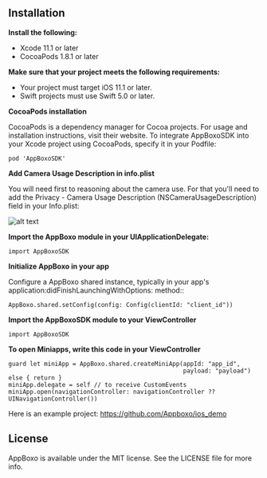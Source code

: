 ## Installation

**Install the following:**
  - Xcode 11.1 or later
  - CocoaPods 1.8.1 or later
  
**Make sure that your project meets the following requirements:**

  - Your project must target iOS 11.1 or later.
  - Swift projects must use Swift 5.0 or later.
  
**CocoaPods installation**
    
   CocoaPods is a dependency manager for Cocoa projects. For usage and installation instructions, visit their website. 
   To integrate AppBoxoSDK into your Xcode project using CocoaPods, specify it in your Podfile:
    
    pod 'AppBoxoSDK'

**Add Camera Usage Description in info.plist**

  You will need first to reasoning about the camera use. For that you'll need to add the Privacy - Camera Usage Description 
  (NSCameraUsageDescription) field in your Info.plist:
  
   ![alt text](https://cloud.githubusercontent.com/assets/798235/19264826/bc25b8dc-8fa2-11e6-9c13-17926384ebd1.png)
  

**Import the AppBoxo module in your UIApplicationDelegate:**
    
    import AppBoxoSDK
    
**Initialize AppBoxo in your app**
    
   Configure a AppBoxo shared instance, typically in your app's application:didFinishLaunchingWithOptions: method::
    
    AppBoxo.shared.setConfig(config: Config(clientId: "client_id"))
  
**Import the AppBoxoSDK module to your ViewController**
    
    import AppBoxoSDK
    
**To open Miniapps, write this code in your ViewController**
    
    guard let miniApp = AppBoxo.shared.createMiniApp(appId: "app_id",
                                                     payload: "payload") else { return }
    miniApp.delegate = self // to receive CustomEvents
    miniApp.open(navigationController: navigationController ?? UINavigationController())

Here is an example project: https://github.com/Appboxo/ios_demo

## License

AppBoxo is available under the MIT license. See the LICENSE file for more info.
